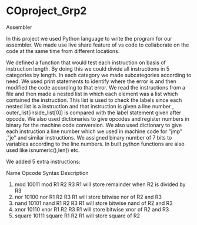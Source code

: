 # COproject_Grp2
Assembler

In this project we used Python language to write the program for our assembler. 
We made use live share feature of vs code to collaborate on the code at the same time from different locations.

We defined a function that would test each instruction on basis of instruction length. By doing this we could divide all instructions in 5 categories by length. In each category we made subcategories according to need.
We used print statements to identify where the error is and then modified the code according to that error.
We read the instructions from a file and then made a nested list in which each element was a list which contained the instruction. This list is used to check the labels since each nested list is a instruction and that instruction is given a line number , outer_list[inside_list[0]] is compared with the label statement given after opcode. 
We also used dictionaries to give opcodes and register numbers in binary for the machine code conversion.
We also used dictionary to give each instruction a line number which we used in machine code for "jmp" ,"je" and similar instructions.
We assigned binary number of 7 bits to variables according to the line numbers.
In built python functions are also used like isnumeric(),len() etc.

We added 5 extra instructions:

   Name      Opcode     Syntax          Description
1) mod       10011      mod R1 R2 R3    R1 will store remainder when R2 is divided by R3
2) nor       10100      nor R1 R2 R3    R1 will store bitwise nor of R2 and R3
3) nand      10101      nand R1 R2 R3   R1 will store bitwise nand of R2 and R3
4) xnor      10110      xnor R1 R2 R3   R1 will store bitwise xnor of R2 and R3
5) square    10111      square R1 R2    R1 will store square of R2
